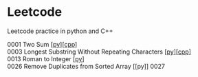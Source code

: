 # Leetcode
Leetcode practice in python and C++

0001 Two Sum [[py]](https://github.com/kevin851066/Leetcode/blob/main/Python/1.py)[[cpp]](https://github.com/kevin851066/Leetcode/blob/main/C%2B%2B/1.cpp)\
0003 Longest Substring Without Repeating Characters [[py]](https://github.com/kevin851066/Leetcode/blob/main/Python/3.py)[[cpp]](https://github.com/kevin851066/Leetcode/blob/main/C%2B%2B/3.cpp)\
0013 Roman to Integer [[py]](https://github.com/kevin851066/Leetcode/blob/main/Python/13.py)\
0026 Remove Duplicates from Sorted Array [[py]]
0027
